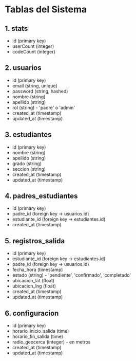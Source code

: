 # Tablas del Sistema

## 1. stats
- id (primary key)
- userCount (integer)
- codeCount (integer)

## 2. usuarios
- id (primary key)
- email (string, unique)
- password (string, hashed)
- nombre (string)
- apellido (string)
- rol (string) - 'padre' o 'admin'
- created_at (timestamp)
- updated_at (timestamp)

## 3. estudiantes
- id (primary key)
- nombre (string)
- apellido (string)
- grado (string)
- seccion (string)
- created_at (timestamp)
- updated_at (timestamp)

## 4. padres_estudiantes
- id (primary key)
- padre_id (foreign key -> usuarios.id)
- estudiante_id (foreign key -> estudiantes.id)
- created_at (timestamp)

## 5. registros_salida
- id (primary key)
- estudiante_id (foreign key -> estudiantes.id)
- padre_id (foreign key -> usuarios.id)
- fecha_hora (timestamp)
- estado (string) - 'pendiente', 'confirmado', 'completado'
- ubicacion_lat (float)
- ubicacion_lng (float)
- created_at (timestamp)
- updated_at (timestamp)

## 6. configuracion
- id (primary key)
- horario_inicio_salida (time)
- horario_fin_salida (time)
- radio_geocerca (integer) - en metros
- created_at (timestamp)
- updated_at (timestamp)
